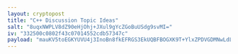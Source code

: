 ```yaml
---
layout: cryptopost
title: "C++ Discussion Topic Ideas"
salt: "8uqxNWPLV8dZ90eHjOhj+JXul9gYcZGoBuUSdg9svMI="
iv: "332500c0802f43c07014552cdb57347c"
payload: "mauKV5toEGKYUVU4j3InoBn8fkEFRGS3EkUQBFBOGXK9T+YlxZPDVGDMNwLdL7kFlzEE3FTZGbb9Zm9g6Yg2zNjDiQ1AjACRLp8nW+jHdzCU5hjLGp/TfycS5aAIjatP"
---
```

